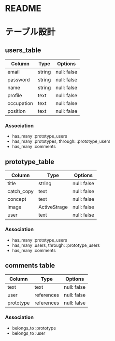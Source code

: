 # README
# テーブル設計

## users_table

| Column             | Type   | Options     |
| ------------------ | ------ | ----------- |
| email              | string | null: false |
| password           | string | null: false |
| name               | string | null: false |
| profile            | text   | null: false |
| occupation         | text   | null: false |
| position           | text   | null: false |

### Association

- has_many :prototype_users
- has_many :prototypes, through: :prototype_users
- has_many :comments



## prototype_table

| Column             | Type         | Options     |
| ------------------ | ------------ | ----------- |
| title              | string       | null: false |
| catch_copy         | text         | null: false |
| concept            | text         | null: false |
| image              | ActiveStrage | null: false |
| user               | text         | null: false |

### Association

- has_many :prototype_users
- has_many :users, through: :prototype_users
- has_many :comments



## comments table

| Column    | Type       | Options     |
| --------- | ---------- | ------------|
| text      | text       | null: false |
| user      | references | null: false |
| prototype | references | null: false |

### Association

- belongs_to :prototype
- belongs_to :user
